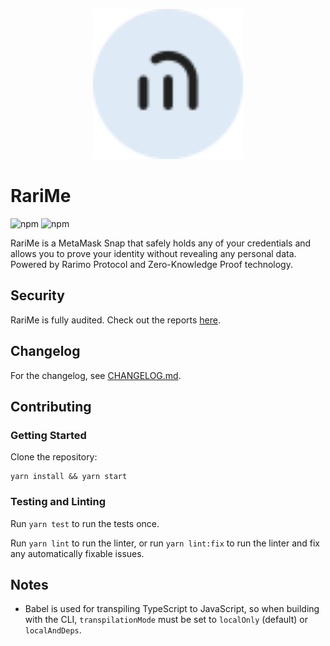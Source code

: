 <p align="center">
    <img src="https://github.com/rarimo/rarime/blob/6efa918aeb21d7c5e154e20b048754f417ce0f16/packages/snap/images/icon.svg" alt="RariMe logo" width="240"/>
</p>





# RariMe
![npm](https://img.shields.io/npm/v/%40rarimo%2Frarime)
![npm](https://img.shields.io/npm/dm/%40rarimo%2Frarime)

RariMe is a MetaMask Snap that safely holds any of your credentials and allows you to prove your identity without revealing any personal data. Powered by Rarimo Protocol and Zero-Knowledge Proof technology.

## Security

RariMe is fully audited. Check out the reports [here](./audits/).

## Changelog

For the changelog, see [CHANGELOG.md](https://github.com/rarimo/rarime/blob/main/CHANGELOG.md).

## Contributing

### Getting Started

Clone the repository:

```shell
yarn install && yarn start
```

### Testing and Linting

Run `yarn test` to run the tests once.

Run `yarn lint` to run the linter, or run `yarn lint:fix` to run the linter and fix any automatically fixable issues.
## Notes

- Babel is used for transpiling TypeScript to JavaScript, so when building with the CLI,
  `transpilationMode` must be set to `localOnly` (default) or `localAndDeps`.
